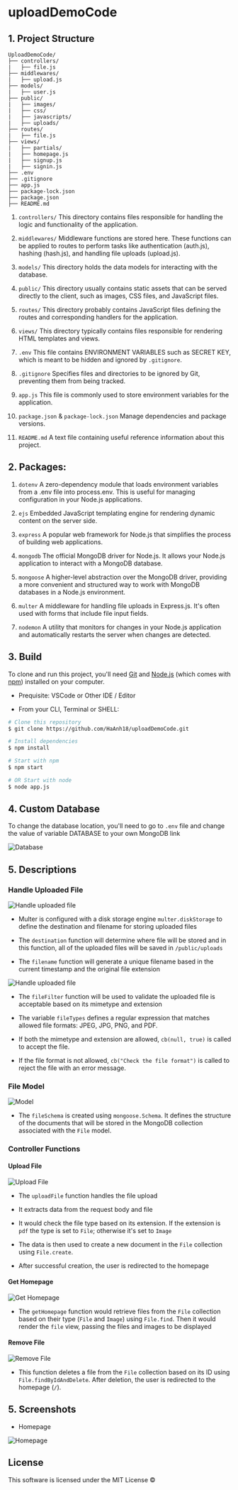 # uploadDemoCode

## 1. Project Structure

```
UploadDemoCode/
├── controllers/
|   ├── file.js
├── middlewares/
|   ├── upload.js
├── models/
|   ├── user.js
├── public/
|   ├── images/
|   ├── css/
|   ├── javascripts/
|   ├── uploads/
├── routes/
|   ├── file.js
├── views/
|   ├── partials/
|   ├── homepage.js
|   ├── signup.js
|   ├── signin.js
├── .env
├── .gitignore
├── app.js
├── package-lock.json
├── package.json
├── README.md
```

1. `controllers/`
This directory contains files responsible for handling the logic and functionality of the application.

2. `middlewares/`
Middleware functions are stored here. These functions can be applied to routes to perform tasks like authentication (auth.js), hashing (hash.js), and handling file uploads (upload.js).

3. `models/`
This directory holds the data models for interacting with the database.

4. `public/`
This directory usually contains static assets that can be served directly to the client, such as images, CSS files, and JavaScript files.

5. `routes/`
This directory probably contains JavaScript files defining the routes and corresponding handlers for the application.

6. `views/`
This directory typically contains files responsible for rendering HTML templates and views.

7. `.env`
This file contains ENVIRONMENT VARIABLES such as SECRET KEY, which is meant to be hidden and ignored by `.gitignore`.

8. `.gitignore`
Specifies files and directories to be ignored by Git, preventing them from being tracked.

9. `app.js`
This file is commonly used to store environment variables for the application.

10. `package.json` & `package-lock.json`
Manage dependencies and package versions.

11. `README.md`
A text file containing useful reference information about this project.

## 2. Packages:

1. `dotenv`
A zero-dependency module that loads environment variables from a .env file into process.env. This is useful for managing configuration in your Node.js applications.

2. `ejs`
Embedded JavaScript templating engine for rendering dynamic content on the server side.

3. `express`
A popular web framework for Node.js that simplifies the process of building web applications. 

4. `mongodb`
The official MongoDB driver for Node.js. It allows your Node.js application to interact with a MongoDB database.

5. `mongoose`
A higher-level abstraction over the MongoDB driver, providing a more convenient and structured way to work with MongoDB databases in a Node.js environment.

6. `multer`
A middleware for handling file uploads in Express.js. It's often used with forms that include file input fields.

7. `nodemon`
A utility that monitors for changes in your Node.js application and automatically restarts the server when changes are detected. 

## 3. Build

To clone and run this project, you'll need [Git](https://git-scm.com) and [Node.js](https://nodejs.org/en/download/) (which comes with [npm](https://npmjs.com)) installed on your computer.

- Prequisite: VSCode or Other IDE / Editor

- From your CLI, Terminal or SHELL:

```bash
# Clone this repository
$ git clone https://github.com/HaAnh18/uploadDemoCode.git

# Install dependencies
$ npm install

# Start with npm
$ npm start

# OR Start with node
$ node app.js
```

## 4. Custom Database

To change the database location, you'll need to go to `.env` file and change the value of variable DATABASE to your own MongoDB link 

![Database](./public/images/database.jpg)

## 5. Descriptions

### Handle Uploaded File

![Handle uploaded file](./public/images/upload-1.png)

- Multer is configured with a disk storage engine `multer.diskStorage` to define the destination and filename for storing uploaded files

- The `destination` function will determine where file will be stored and in this function, all of the uploaded files will be saved in `/public/uploads`

- The `filename` function will generate a unique filename based in the current timestamp and the original file extension

![Handle uploaded file](./public/images/upload-2.png)

- The `fileFilter` function will be used to validate the uploaded file is acceptable based on its mimetype and extension

- The variable `fileTypes` defines a regular expression that matches allowed file formats: JPEG, JPG, PNG, and PDF.

- If both the mimetype and extension are allowed, `cb(null, true)` is called to accept the file.

- If the file format is not allowed, `cb("Check the file format")` is called to reject the file with an error message.


### File Model

![Model](./public/images/model.png)

- The `fileSchema` is created using `mongoose.Schema`. It defines the structure of the documents that will be stored in the MongoDB collection associated with the `File` model.

### Controller Functions

#### Upload File 

![Upload File](./public/images/uploadFile.png)

- The `uploadFile` function handles the file upload 

- It extracts data from the request body and file

- It would check the file type based on its extension. If the extension is `pdf` the type is set to `File`; otherwise it's set to `Image`

- The data is then used to create a new document in the `File` collection using `File.create`.

- After successful creation, the user is redirected to the homepage

#### Get Homepage 

![Get Homepage](./public/images/getHomepage.png)

- The `getHomepage` function would retrieve files from the `File` collection based on their type (`File` and `Image`) using `File.find`. Then it would render the `file` view, passing the files and images to be displayed

#### Remove File

![Remove File](./public/images/removeFile.png)

- This function deletes a file from the `File` collection based on its ID using `File.findByIdAndDelete`. After deletion, the user is redirected to the homepage (`/`).


## 5. Screenshots

- Homepage

![Homepage](./public/images/homepage.png)

## License

This software is licensed under the MIT License ©
